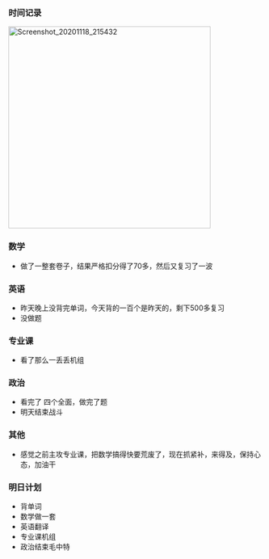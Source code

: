 ### 时间记录

<img src="https://raw.githubusercontent.com/Kong-PR/Typora-picture/master/img/Screenshot_20201118_215432.jpg" alt="Screenshot_20201118_215432" width=400 />

### 数学

- 做了一整套卷子，结果严格扣分得了70多，然后又复习了一波

### 英语

- 昨天晚上没背完单词，今天背的一百个是昨天的，剩下500多复习
- 没做题

### 专业课

- 看了那么一丢丢机组

### 政治

- 看完了 四个全面，做完了题
- 明天结束战斗

### 其他

- 感觉之前主攻专业课，把数学搞得快要荒废了，现在抓紧补，来得及，保持心态，加油干

### 明日计划

- 背单词
- 数学做一套
- 英语翻译
- 专业课机组
- 政治结束毛中特